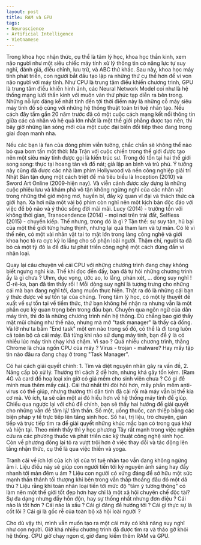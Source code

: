 ```yaml
---
layout: post
title: RAM và GPU 
tags:
- Neuroscience
- Artificial Intelligence
- Vietnamese
---
```

Trong khoa học nhận thức, cụ thể là tâm lý học, khoa học thần kinh, xem não người như một siêu chiếc máy tính xử lý thông tin có năng lực tự suy nghĩ, đánh giá, điều chỉnh, lưu trữ, và ABC thứ khác. Sau này, khoa học máy tính phát triển, con người bắt đầu tạo lập ra những thứ cụ thể hơn để ví von não người với máy tính. Như CPU là trung tâm điều khiển chương trình, GPU là trung tâm điều khiển hình ảnh, các Neural Network Model coi như là hệ thống mạng lưới thần kinh với muôn vàn thứ phức tạp diễn ra bên trong. Những nỗ lực đáng kể nhất tính đến tới thời điểm này là những cỗ máy siêu máy tính đồ sộ cùng với những hệ thống thuật toán trí tuệ nhân tạo. Nếu cách đây tầm gần 20 năm trước đã có một cuộc cách mạng kết nối thông tin giữa các cá nhân và hệ quả lớn nhất là một thế giới phẳng được tạo nên, thì bây giờ những làn sóng mới của một cuộc đại biến đổi tiếp theo đang trong giai đoạn manh nha.

Nếu các bạn là fan của dòng phim viễn tưởng, chắc chắn sẽ không thể nào bỏ qua bom tấn một thời: Ma Trận với cuộc chiến trong thế giới được tạo nên một siêu máy tính được gọi là kiến trúc sư. Trong đó tồn tại hai thế giới song song: thực tại hoang tàn và đổ nát; giả lập an bình và trù phú. Ý tưởng này cũng đã được các nhà làm phim Hollywood và nền công nghiệp giải trí Nhật Bản tận dụng một cách triệt để mà tiêu biểu là Inception (2010) và Sword Art Online (2009-hiện nay). Và viễn cảnh được xây dựng là những cuộc phiêu lưu và khám phá vô tận không ngừng nghỉ của các nhân vật trong những thế giớ mộng mơ, huyền bí, đầy kỳ quan vĩ đại và thách thức cả giới hạn. Xa hơi nữa một vài bộ phim còn nghĩ nên một kịch bản độc đáo với việc để bộ não và ý thức sống đời mãi mãi. Lucy (2014) - trường tồn với không thời gian, Transcendence (2014) - mọi nơi trên trái đất, Selfless (2015) - chuyển kiếp. Thế nhưng, trong đó là gì ? Tận thế: sự suy tàn, hủ bại của một thế giới từng hưng thịnh, nhưng lại quá tham lam và tự mãn. Có lẽ vì thế nên, có một vài nhân vật tai to mặt lớn trong làng công nghệ và giới khoa học tỏ ra cực kỳ lo lắng cho số phận loài người. Thậm chí, người ta đã bỏ cả một tỷ đô la để đầu tư phát triển công nghệ một cách đúng đắn vì nhân loại.

Quay lại câu chuyện về cái CPU với những chương trình đang chạy không biết ngưng nghỉ kia. Thế khi đọc đến đấy, bạn đã tự hỏi những chương trình ấy là gì chưa ? Uhm, dục vọng, ước ao, lo lắng, phán xét, ... dòng suy nghĩ ! Ơ-rê-ka, bạn đã tìm thấy rồi ! Mỗi dòng suy nghĩ là tượng trưng cho những cái mà bạn đang nghĩ tới, đang muốn thực hiện. Thật ra đó là những cái bạn ý thức được về sự tồn tại của chúng. Trong tâm lý học, có một lý thuyết đề xuất về sự tồn tại về tiềm thức, thứ bạn không hề nhận ra nhưng vẫn là một phần cực kỳ quan trọng bên trong đầu bạn. Chuyển qua ngôn ngữ của dân máy tính, thì đó là những chương trình nền hệ thống. Dù chẳng bao giờ thấy mặt mũi chúng như thế nào, nhưng mà mở "task manager" là thấy cả đống. Và lỡ như ta bấm "End task" một em nào trong số đó, có thể là đi tong luôn cả toàn bộ cả cái máy.
Đã từng khi nào sử dụng máy tính, bạn để ý là có nhiều lúc máy tính chạy khá chậm. Vì sao ? Quá nhiều chương trình, thằng Chrome là chúa ngốn CPU của máy ? Virus - trojan - malware? Hay mấy tập tin nào đâu ra đang chạy ở trong "Task Manager".

Có hai cách giải quyết chính: 1. Tìm và diệt nguyên nhân gây ra vấn đề, 2. Nâng cấp bộ xử lý. Thường thì cách 2 dễ hơn, nhưng khá gây tốn kém. (Ram 4G và card đồ hoạ loại xin giờ có giá mềm cho sinh viên chưa ? Có gì để mình mua thêm mấy cái.). Cái thứ nhất thì đòi hỏi hơn, mấy phần mềm anti-virus có thể giúp, nhưng thường thì dân tình đã cài rồi mà máy vẫn bị thế kia cơ mà. Vô ích, ta sẽ cần một ai đó hiểu hơn về hệ thống máy tính để giúp. Chiếu qua ngược lại với chủ đề chính, bạn sẽ thấy hai hướng để giải quyết cho những vấn đề tâm lý/ tâm thần. Số một, uống thuốc, can thiệp bằng các biện pháp y tế trực tiếp lên tầng sinh học. Số hai, trị liệu, trò chuyện, gián tiếp và trực tiếp tìm ra để giải quyết những khúc mắc bạn có trong quá khứ và hiện tại. Theo mình thấy thì y học phương Tây rất mạnh trong việc nghiên cứu ra các phương thuốc và phát triển các kỹ thuật công nghệ sinh học. Còn về phương đông lại tỏ ra vượt trội hơn ở việc thay đổi và tác động lên tầng nhận thức, cụ thể là qua việc thiền và yoga.

Tranh cãi về ích lợi của ích lợi của trí tuệ nhân tạo vẫn đang không ngừng âm ỉ. Liệu điều này sẽ giúp con người tiến tới kỷ nguyên ánh sáng hay đẩy nhanh tới màn đêm u ám ? Liệu con người có xứng đáng để sở hữu một sức mạnh thần thánh tối thượng khi bên trong vẫn thấp thoáng đâu đó một dã thú ? Liệu rằng khi toàn nhân loại tiến tới mức độ "tâm ý tương thông" có làm nên một thế giới tốt đẹp hơn hay chỉ là một xã hội chuyên chế độc tài? Sự đa dạng nhưng đầy hỗn độn, hay sự thống nhất nhưng đơn điệu ? Cái nào là tốt hơn ? Cái nào là xấu ? Cái gì đáng để hướng tới ? Cái gì thực sự là cốt lõi ? Cái gì là gốc rễ của toàn bộ xã hội loài người ?

Cho dù vậy thì, mình vẫn muốn tạo ra một cái máy có khả năng suy nghĩ như con người. Giờ khá nhiều chương trình đã được tìm ra và tháo gỡ khỏi hệ thống. CPU giờ chạy ngon ơ, giờ đang kiếm thêm RAM và GPU.
